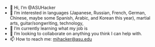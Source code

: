- 👋 Hi, I’m @ASUHacker
- 👀 I’m interested in languages (Japanese, Russian, French, German, Chinese, maybe some Spanish, Arabic, and Korean this year), martial arts, guitar/songwriting, technology, 
- 🌱 I’m currently learning what my job is
- 💞️ I’m looking to collaborate on anything you think I can help with.
- 📫 How to reach me: mjhacker@asu.edu

<!---
ASUHacker/ASUHacker is a ✨ special ✨ repository because its `README.md` (this file) appears on your GitHub profile.
You can click the Preview link to take a look at your changes.
--->

